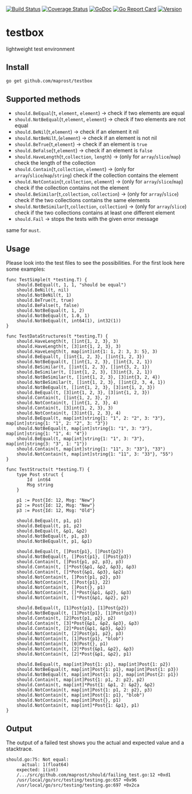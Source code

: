 [![Build Status](https://travis-ci.org/maprost/testbox.svg)](https://travis-ci.org/maprost/testbox)
[![Coverage Status](https://coveralls.io/repos/github/maprost/testbox/badge.svg)](https://coveralls.io/github/maprost/testbox)
[![GoDoc](https://godoc.org/github.com/maprost/testbox?status.svg)](https://godoc.org/github.com/maprost/testbox)
[![Go Report Card](https://goreportcard.com/badge/github.com/maprost/testbox)](https://goreportcard.com/report/github.com/maprost/testbox)
[![Version](https://img.shields.io/github/release/maprost/testbox.svg)](https://github.com/maprost/testbox/releases)

# testbox
lightweight test environment

## Install
```bash
go get github.com/maprost/testbox
```

## Supported methods
- `should.BeEqual`(`t`, `element`, `element`) -> check if two elements are equal
- `should.NotBeEqual`(`t`,`element`, `element`) -> check if two elements are not equal
- `should.BeNil`(`t`,`element`)  -> check if an element it nil
- `should.NotBeNil`t`,`(`element`)  -> check if an element is not nil
- `should.BeTrue`(`t`,`element`)  -> check if an element is `true`
- `should.BeFalse`(`t`,`element`) -> check if an element is `false`
- `should.HaveLength`(`t`,`collection`, `length`) -> (only for `array`/`slice`/`map`) check the length of the collection
- `should.Contain`(`t`,`collection`, `element`) -> (only for `array`/`slice`/`map`/`string`) check if the collection contains the element
- `should.NotContain`(`t`,`collection`, `element`) -> (only for `array`/`slice`/`map`) check if the collection contains not the element
- `should.BeSimilar`(`t`,`collection`, `collection`) -> (only for `array`/`slice`) check if the two collections contains the same elements
- `should.NotBeSimilar`(`t`,`collection`, `collection`) -> (only for `array`/`slice`) check if the two collections contains at least one different element
- `should.Fail` -> stops the tests with the given error message

same for `must`.

## Usage
Please look into the test files to see the possibilities. For the first look
here some examples:

```
func TestSimple(t *testing.T) {
	should.BeEqual(t, 1, 1, "should be equal")
	should.BeNil(t, nil)
	should.NotBeNil(t, 1)
	should.BeTrue(t, true)
	should.BeFalse(t, false)
	should.NotBeEqual(t, 1, 2)
	should.NotBeEqual(t, 1.0, 1)
	should.NotBeEqual(t, int64(1), int32(1))
}

func TestDataStructures(t *testing.T) {
	should.HaveLength(t, []int{1, 2, 3}, 3)
	should.HaveLength(t, [3]int{1, 2, 3}, 3)
	should.HaveLength(t, map[int]int{1: 1, 2: 3, 3: 5}, 3)
	should.BeEqual(t, []int{1, 2, 3}, []int{1, 2, 3})
	should.NotBeEqual(t, []int{1, 2, 3}, []int{3, 2, 1})
	should.BeSimilar(t, []int{1, 2, 3}, []int{3, 2, 1})
	should.BeSimilar(t, []int{1, 2, 3}, [3]int{3, 2, 1})
	should.NotBeSimilar(t, []int{1, 2, 3}, [3]int{3, 2, 4})
	should.NotBeSimilar(t, []int{1, 2, 3}, []int{2, 3, 4, 1})
	should.NotBeEqual(t, []int{1, 2, 3}, [3]int{1, 2, 3})
	should.BeEqual(t, [3]int{1, 2, 3}, [3]int{1, 2, 3})
	should.Contain(t, []int{1, 2, 3}, 2)
	should.NotContain(t, []int{1, 2, 3}, 4)
	should.Contain(t, [3]int{1, 2, 3}, 3)
	should.NotContain(t, [3]int{1, 2, 3}, 4)
	should.BeEqual(t, map[int]string{1: "1", 2: "2", 3: "3"}, map[int]string{1: "1", 2: "2", 3: "3"})
	should.NotBeEqual(t, map[int]string{1: "1", 3: "3"}, map[int]string{1: "1", 4: "4"})
	should.BeEqual(t, map[int]string{1: "1", 3: "3"}, map[int]string{3: "3", 1: "1"})
	should.Contain(t, map[int]string{1: "11", 3: "33"}, "33")
	should.NotContain(t, map[int]string{1: "11", 3: "33"}, "55")
}

func TestStructs(t *testing.T) {
	type Post struct {
		Id  int64
		Msg string
	}

	p1 := Post{Id: 12, Msg: "New"}
	p2 := Post{Id: 12, Msg: "New"}
	p3 := Post{Id: 12, Msg: "Old"}

	should.BeEqual(t, p1, p1)
	should.BeEqual(t, p1, p2)
	should.BeEqual(t, &p1, &p2)
	should.NotBeEqual(t, p1, p3)
	should.NotBeEqual(t, p1, &p1)

	should.BeEqual(t, []Post{p1}, []Post{p2})
	should.NotBeEqual(t, []Post{p1}, []Post{p3})
	should.Contain(t, []Post{p1, p2, p3}, p3)
	should.Contain(t, []*Post{&p1, &p2, &p3}, &p3)
	should.Contain(t, []*Post{&p1, &p3}, &p2)
	should.NotContain(t, []Post{p1, p2}, p3)
	should.NotContain(t, []Post{p1}, 22)
	should.NotContain(t, []Post{}, p1)
	should.NotContain(t, []*Post{&p1, &p2}, &p3)
	should.NotContain(t, []*Post{&p1, &p2}, p2)

	should.BeEqual(t, [1]Post{p1}, [1]Post{p2})
	should.NotBeEqual(t, [1]Post{p1}, [1]Post{p3})
	should.Contain(t, [2]Post{p1, p2}, p2)
	should.Contain(t, [3]*Post{&p1, &p2, &p3}, &p3)
	should.Contain(t, [2]*Post{&p1, &p3}, &p2)
	should.NotContain(t, [2]Post{p1, p2}, p3)
	should.NotContain(t, [1]Post{p1}, "blob")
	should.NotContain(t, [0]Post{}, p1)
	should.NotContain(t, [2]*Post{&p1, &p2}, &p3)
	should.NotContain(t, [2]*Post{&p1, &p2}, p1)

	should.BeEqual(t, map[int]Post{1: p1}, map[int]Post{1: p2})
	should.NotBeEqual(t, map[int]Post{1: p1}, map[int]Post{1: p3})
	should.NotBeEqual(t, map[int]Post{1: p1}, map[int]Post{2: p1})
	should.Contain(t, map[int]Post{1: p1, 2: p2}, p2)
	should.Contain(t, map[int]*Post{1: &p1, 2: &p2}, &p2)
	should.NotContain(t, map[int]Post{1: p1, 2: p2}, p3)
	should.NotContain(t, map[int]Post{1: p1}, "blob")
	should.NotContain(t, map[int]Post{}, p1)
	should.NotContain(t, map[int]*Post{1: &p1}, p1)
}
```

## Output
The output of a failed test shows you the actual and expected value and a stacktrace.
```
should.go:75: Not equal:
	  actual: 1(float64)
	expected: 1(int)
	/.../src/github.com/maprost/should/failing_test.go:12 +0xd1
	/usr/local/go/src/testing/testing.go:657 +0x96
	/usr/local/go/src/testing/testing.go:697 +0x2ca
```